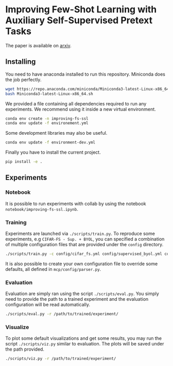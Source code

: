 # Improving Few-Shot Learning with Auxiliary Self-Supervised Pretext Tasks

The paper is available on [arxiv](https://arxiv.org/abs/2101.09825).

## Installing 

You need to have anaconda installed to run this repository.
Miniconda does the job perfectly.

```bash
wget https://repo.anaconda.com/miniconda/Miniconda3-latest-Linux-x86_64.sh
bash Miniconda3-latest-Linux-x86_64.sh
```

We provided a file containing all dependencies required to run any experiments.
We recommend using it inside a new virtual environment.

```bash
conda env create -n improving-fs-ssl
conda env update -f environement.yml
```

Some development libraries may also be useful.

```bash
conda env update -f environment-dev.yml
```

Finally you have to install the current  project.

```bash
pip install -e .
```

## Experiments

### Notebook

It is possible to run experiments with collab by using the notebook `notebook/improving-fs-ssl.ipynb`.

### Training

Experiments are launched via `./scripts/train.py`.
To reproduce some experiments, e.g `CIFAR-FS - Sup. + BYOL`, you can specified a combination of multiple configuration files that are provided under the `config` directory.

```bash
./scripts/train.py -c config/cifar_fs.yml config/supervised_byol.yml config/seed_1.yml -o /path/to/trained/experiment/
```

It is also possible to create your own configuration file to override some defaults, all defined in `mcp/config/parser.py`.

### Evaluation

Evaluation are simply ran using the script `./scripts/eval.py`.
You simply need to provide the path to a trained experiment and the evaluation configuration will be read automatically.

```bash
./scripts/eval.py -r /path/to/trained/experiment/
```

### Visualize

To plot some default visualizations and get some results, you may run the script `./scripts/viz.py` similar to evaluation.
The plots will be saved under the path provided.

```bash
./scripts/viz.py -r /path/to/trained/experiment/
```
